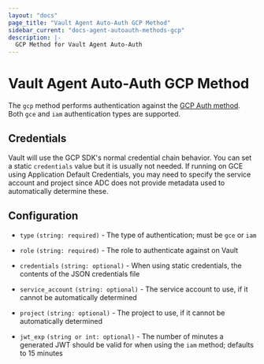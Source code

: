 ```yaml
---
layout: "docs"
page_title: "Vault Agent Auto-Auth GCP Method"
sidebar_current: "docs-agent-autoauth-methods-gcp"
description: |-
  GCP Method for Vault Agent Auto-Auth
---
```


# Vault Agent Auto-Auth GCP Method 

The `gcp` method performs authentication against the [GCP Auth
method](https://www.vaultproject.io/docs/auth/gcp.html). Both `gce` and `iam`
authentication types are supported.

## Credentials

Vault will use the GCP SDK's normal credential chain behavior. You can set a
static `credentials` value but it is usually not needed. If running on GCE
using Application Default Credentials, you may need to specify the service
account and project since ADC does not provide metadata used to automatically
determine these.

## Configuration

- `type` `(string: required)` - The type of authentication; must be `gce` or `iam`

- `role` `(string: required)` - The role to authenticate against on Vault

- `credentials` `(string: optional)` - When using static credentials, the
  contents of the JSON credentials file

- `service_account` `(string: optional)` - The service account to use, if it
  cannot be automatically determined

- `project` `(string: optional)` - The project to use, if it cannot be
  automatically determined

- `jwt_exp` `(string or int: optional)` - The number of minutes a generated JWT
  should be valid for when using the `iam` method; defaults to 15 minutes
